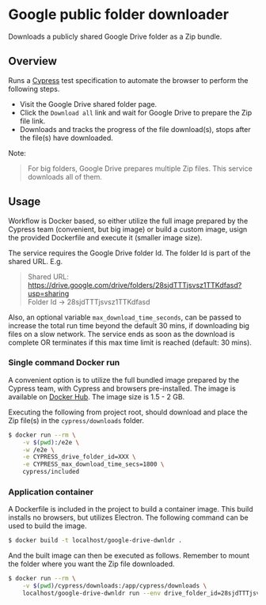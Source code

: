 # Google public folder downloader
Downloads a publicly shared Google Drive folder as a Zip bundle.

## Overview
Runs a [Cypress](https://www.cypress.io/) test specification to automate the browser to perform the following steps.

* Visit the Google Drive shared folder page.
* Click the `Download all` link and wait for Google Drive to prepare the Zip file link.
* Downloads and tracks the progress of the file download(s), stops after the file(s) have downloaded.

Note:
> For big folders, Google Drive prepares multiple Zip files. This service downloads all of them.

## Usage
Workflow is Docker based, so either utilize the full image prepared by the Cypress team (convenient, but big image) or build a custom image, usign the provided Dockerfile and execute it (smaller image size).

The service requires the Google Drive folder Id. The folder Id is part of the shared URL. E.g.

> Shared URL: https://drive.google.com/drive/folders/28sjdTTTjsvsz1TTKdfasd?usp=sharing  
> Folder Id -> 28sjdTTTjsvsz1TTKdfasd

Also, an optional variable `max_download_time_seconds`, can be passed to increase the total run time beyond the default 30 mins, if downloading big files on a slow network. The service ends as soon as the download is complete OR terminates if this max time limit is reached (default: 30 mins).

### Single command Docker run
A convenient option is to utilize the full bundled image prepared by the Cypress team, with Cypress and browsers pre-installed. The image is available on [Docker Hub](https://hub.docker.com/r/cypress/included). The image size is 1.5 - 2 GB.

Executing the following from project root, should download and place the Zip file(s) in the `cypress/downloads` folder.
```sh
$ docker run --rm \
    -v $(pwd):/e2e \
    -w /e2e \
    -e CYPRESS_drive_folder_id=XXX \
    -e CYPRESS_max_download_time_secs=1800 \
    cypress/included
```

### Application container
A Dockerfile is included in the project to build a container image. This build installs no browsers, but utilizes Electron. The following command can be used to build the image.

```sh
$ docker build -t localhost/google-drive-dwnldr .
```

And the built image can then be executed as follows. Remember to mount the folder where you want the Zip file downloaded.

```sh
$ docker run --rm \
    -v $(pwd)/cypress/downloads:/app/cypress/downloads \
    localhost/google-drive-dwnldr run --env drive_folder_id=28sjdTTTjsvsz1TTKdfasd
```
